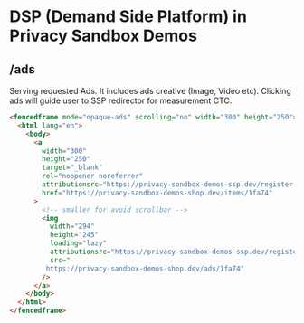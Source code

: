 # DSP (Demand Side Platform) in Privacy Sandbox Demos

## /ads

Serving requested Ads.
It includes ads creative (Image, Video etc).
Clicking ads will guide user to SSP redirector for measurement CTC.

```html
<fencedframe mode="opaque-ads" scrolling="no" width="300" height="250">
  <html lang="en">
    <body>
      <a
        width="300"
        height="250"
        target="_blank"
        rel="noopener noreferrer"
        attributionsrc="https://privacy-sandbox-demos-ssp.dev/register-source?advertiser=privacy-sandbox-demos-shop.dev&amp;id=1fa74"
        href="https://privacy-sandbox-demos-shop.dev/items/1fa74"
      >
        <!-- smaller for avoid scrollbar -->
        <img
          width="294"
          height="245"
          loading="lazy"
          attributionsrc="https://privacy-sandbox-demos-ssp.dev/register-source?advertiser=privacy-sandbox-demos-shop.dev&amp;id=1fa74"
          src="
         https://privacy-sandbox-demos-shop.dev/ads/1fa74"
        />
      </a>
    </body>
  </html>
</fencedframe>
```
